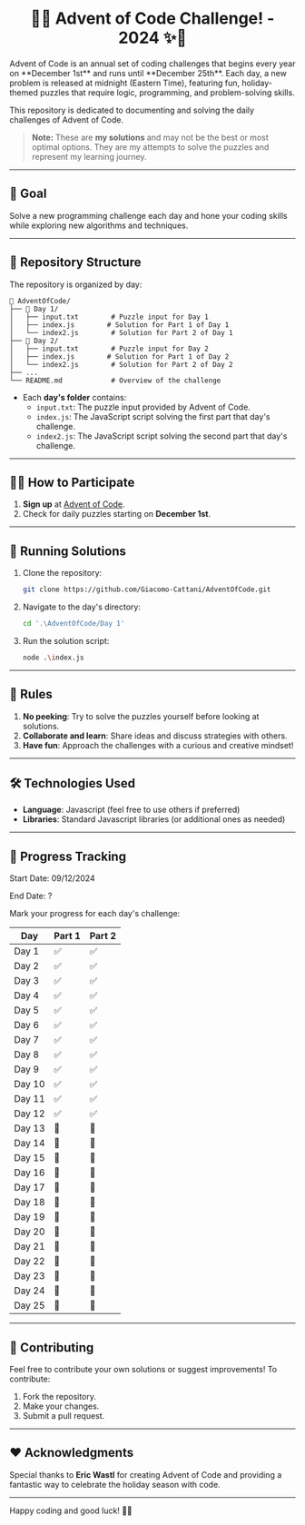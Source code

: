 <div align="center">

# 🎄✨ Advent of Code Challenge! - 2024 ✨🎄

</div>
Advent of Code is an annual set of coding challenges that begins every year on **December 1st** and runs until **December 25th**. Each day, a new problem is released at midnight (Eastern Time), featuring fun, holiday-themed puzzles that require logic, programming, and problem-solving skills.

This repository is dedicated to documenting and solving the daily challenges of Advent of Code.  

> **Note:** These are **my solutions** and may not be the best or most optimal options. They are my attempts to solve the puzzles and represent my learning journey.

---

## 🎯 **Goal**
Solve a new programming challenge each day and hone your coding skills while exploring new algorithms and techniques.

---

## 📁 **Repository Structure**

The repository is organized by day:

```
📂 AdventOfCode/
├── 📁 Day 1/
│   ├── input.txt        # Puzzle input for Day 1
│   ├── index.js        # Solution for Part 1 of Day 1
│   └── index2.js        # Solution for Part 2 of Day 1
├── 📁 Day 2/
│   ├── input.txt        # Puzzle input for Day 2
│   ├── index.js        # Solution for Part 1 of Day 2
│   └── index2.js        # Solution for Part 2 of Day 2
├── ...
└── README.md            # Overview of the challenge
```

- Each **day's folder** contains:
  - `input.txt`: The puzzle input provided by Advent of Code.
  - `index.js`: The JavaScript script solving the first part that day's challenge.
  - `index2.js`: The JavaScript script solving the second part that day's challenge.


---

## 🧑‍💻 **How to Participate**
1. **Sign up** at [Advent of Code](https://adventofcode.com).
2. Check for daily puzzles starting on **December 1st**.

---

## 🚀 **Running Solutions**

1. Clone the repository:
   ```bash
   git clone https://github.com/Giacomo-Cattani/AdventOfCode.git
   ```
2. Navigate to the day's directory:
   ```bash
   cd '.\AdventOfCode/Day 1'
   ```
3. Run the solution script:
   ```bash
   node .\index.js
   ```

---

## 📜 **Rules**
1. **No peeking**: Try to solve the puzzles yourself before looking at solutions.
2. **Collaborate and learn**: Share ideas and discuss strategies with others.
3. **Have fun**: Approach the challenges with a curious and creative mindset!

---

## 🛠 **Technologies Used**
- **Language**: Javascript (feel free to use others if preferred)
- **Libraries**: Standard Javascript libraries (or additional ones as needed)

---

## 🌟 **Progress Tracking**

Start Date: 09/12/2024

End Date: ?

Mark your progress for each day's challenge:

| Day  | Part 1 | Part 2 |
|------|--------|--------|
| Day 1 | ✅      | ✅      |
| Day 2 | ✅      | ✅      |
| Day 3 | ✅      | ✅      |
| Day 4 | ✅      | ✅      |
| Day 5 | ✅      | ✅      |
| Day 6 | ✅      | ✅      |
| Day 7 | ✅      | ✅      |
| Day 8 | ✅      | ✅      |
| Day 9 | ✅      | ✅      |
| Day 10 | ✅     | ✅      |
| Day 11 | ✅     | ✅      |
| Day 12 | ✅     | ✅      |
| Day 13 | 🔲     | 🔲      |
| Day 14 | 🔲     | 🔲      |
| Day 15 | 🔲     | 🔲      |
| Day 16 | 🔲     | 🔲      |
| Day 17 | 🔲     | 🔲      |
| Day 18 | 🔲     | 🔲      |
| Day 19 | 🔲     | 🔲      |
| Day 20 | 🔲     | 🔲      |
| Day 21 | 🔲     | 🔲      |
| Day 22 | 🔲     | 🔲      |
| Day 23 | 🔲     | 🔲      |
| Day 24 | 🔲     | 🔲      |
| Day 25 | 🔲     | 🔲      |

---

## 🤝 **Contributing**
Feel free to contribute your own solutions or suggest improvements! To contribute:
1. Fork the repository.
2. Make your changes.
3. Submit a pull request.

---

## ❤️ **Acknowledgments**
Special thanks to **Eric Wastl** for creating Advent of Code and providing a fantastic way to celebrate the holiday season with code.

---

Happy coding and good luck! 🎅🎁
